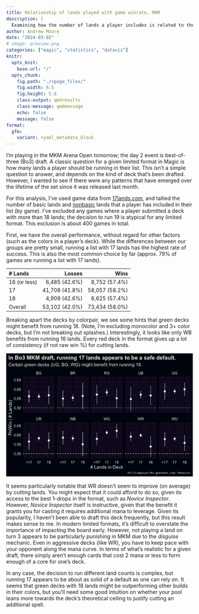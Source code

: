 ```yaml
---
title: Relationship of lands played with game winrate, MKM
description: |
  Examining how the number of lands a player includes is related to their success in traditional (best-of-three) draft games in MKM.
author: Andrew Moore
date: "2024-03-02"
# image: preview.png
categories: ["magic", "statistics", "dataviz"]
knitr:
  opts_knit: 
    base.url: "/"
  opts_chunk:
    fig.path: "./+page_files/"
    fig.width: 8.5
    fig.height: 5.6
    class-output: qmdresults
    class-message: qmdmessage
    echo: false
    message: false
format:
  gfm:
    variant: +yaml_metadata_block
---
```


<script>
  import BlogHead from "$lib/components/BlogHead.svelte";
</script>

<BlogHead title={title} date={date} />

I’m playing in the MKM Arena Open tomorrow; the day 2 event is
best-of-three (Bo3) draft. A classic question for a given limited format
in Magic is how many lands a player should be running in their list.
This isn’t a simple question to answer, and depends on the kind of deck
that’s been drafted. However, I wanted to see if there were any patterns
that have emerged over the lifetime of the set since it was released
last month.

For this analysis, I’ve used game data from
[17lands.com](https://17lands.com/), and tallied the number of basic
lands and
[nonbasic](https://scryfall.com/search?q=set:mkm+type:land+-type:basic)
lands that a player has included in their list (by game). I’ve excluded
any games where a player submitted a deck with more than 18 lands; the
decision to run 19 is atypical for any limited format. This exclusion is
about 400 games in total.

First, we have the overall performance, without regard for other factors
(such as the colors in a player’s deck). While the differences between
our groups are pretty small, running a list with 17 lands has the
highest rate of success. This is also the most common choice by far
(approx. 79% of games are running a list with 17 lands).

| \# Lands     |         Losses |           Wins |
|:-------------|---------------:|---------------:|
| 16 (or less) |  6,485 (42.6%) |  8,752 (57.4%) |
| 17           | 41,708 (41.8%) | 58,057 (58.2%) |
| 18           |  4,909 (42.6%) |  6,625 (57.4%) |
| Overall      | 53,102 (42.0%) | 73,434 (58.0%) |

Breaking apart the decks by colorpair, we see some hints that green
decks might benefit from running 18. (Note, I’m excluding monocolor and
3+ color decks, but I’m not breaking out splashes.) Interestingly, it
looks like only WB benefits from running 16 lands. Every red deck in the
format gives up a lot of consistency (if not raw win %) for cutting
lands.

![](./+page_files/unnamed-chunk-4-1.png)

It seems particularly notable that WR doesn’t seem to improve (on
average) by cutting lands. You might expect that it could afford to do
so, given its access to the best 1-drops in the format, such as *Novice
Inspector*. However, *Novice Inspector* itself is instructive, given
that the benefit it grants you for casting it requires additional mana
to leverage. Given its popularity, I haven’t been able to draft this
deck frequently, but this result makes sense to me. In modern limited
formats, it’s difficult to overstate the importance of impacting the
board early. However, not playing a land on turn 3 appears to be
particularly punishing in MKM due to the *disguise* mechanic. Even in
aggressive decks (like WR), you have to keep pace with your opponent
along the mana curve. In terms of what’s realistic for a given draft,
there simply aren’t enough cards that cost 2 mana or less to form enough
of a core for one’s deck.

In any case, the decision to run different land counts is complex, but
running 17 appears to be about as solid of a default as one can rely on.
It seems that green decks with 18 lands might be outperforming other
builds in their colors, but you’ll need some good intuition on whether
your pool leans more towards the deck’s theoretical ceiling to justify
cutting an additional spell.
